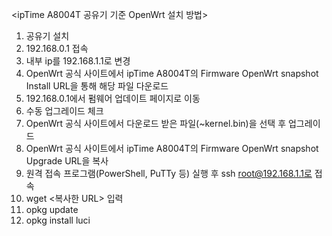 <ipTime A8004T 공유기 기준 OpenWrt 설치 방법>
  1. 공유기 설치
  2. 192.168.0.1 접속
  3. 내부 ip를 192.168.1.1로 변경
  4. OpenWrt 공식 사이트에서 ipTime A8004T의 Firmware OpenWrt snapshot Install URL을 통해 해당 파일 다운로드
  5. 192.168.0.1에서 펌웨어 업데이트 페이지로 이동
  6. 수동 업그레이드 체크
  7. OpenWrt 공식 사이트에서 다운로드 받은 파일(~kernel.bin)을 선택 후 업그레이드
  8. OpenWrt 공식 사이트에서 ipTime A8004T의 Firmware OpenWrt snapshot Upgrade URL을 복사
  9. 원격 접속 프로그램(PowerShell, PuTTy 등) 실행 후 ssh root@192.168.1.1로 접속
 10. wget <복사한 URL> 입력
 11. opkg update
 12. opkg install luci
